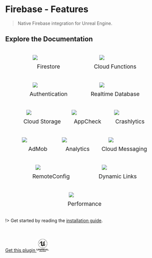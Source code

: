 
# Firebase - Features

>  Native Firebase integration for Unreal Engine.

<style>
.fb {
  border-radius: 0;
  border-width: 0;
  width: 100px;
}
.fb-elem {
  display: flex;
  flex-direction: column;
  justify-content: middle;
  align-items: center;
  transition: 0.3s ease-in-out;
  cursor: pointer;
  margin: 20px 3%;
  text-decoration: none !important;
}
.fb-txt {
  margin-top: 10px;
  font-size: 1.1rem;
}
.fb-elem:hover {
  transform: scale(1.05);
}
.fb-f-cont {
  display: flex;
  flex-direction: row;
  justify-content: space-around;
  align-items: center;
  flex-wrap: wrap;
  margin: 0 8%; 
}
</style>

## Explore the Documentation

<div class="fb-f-cont">

<a class="fb-elem" href="#firestore">
  <image src="_images/firebase/Firestore.png" class="fb"/>
  <div class="fb-txt">
    Firestore
  </div>
</a>

<a class="fb-elem" href="#functions">
  <image src="_images/firebase/CloudFunctions.png" class="fb"/>
  <div class="fb-txt">
    Cloud Functions
  </div>
</a>

<a class="fb-elem" href="#auth">
  <image src="_images/firebase/Auth.png" class="fb"/>
  <div class="fb-txt">
    Authentication
  </div>
</a>

<a class="fb-elem" href="#database">
  <image src="_images/firebase/Database.png" class="fb"/>
  <div class="fb-txt">
    Realtime Database
  </div>
</a>

<a class="fb-elem" href="#storage">
  <image src="_images/firebase/Storage.png" class="fb"/>
  <div class="fb-txt">
    Cloud Storage
  </div>
</a>


<a class="fb-elem" href="#appcheck">
  <image src="_images/firebase/AppCheck.png" class="fb"/>
  <div class="fb-txt">
    AppCheck
  </div>
</a>

<a class="fb-elem" href="#crashlytics">
  <image src="_images/firebase/Crashlytics.png" class="fb"/>
  <div class="fb-txt">
    Crashlytics
  </div>
</a>

<a class="fb-elem" href="#admob">
  <image src="_images/firebase/AdMob.png" class="fb"/>
  <div class="fb-txt">
    AdMob
  </div>
</a>

<a class="fb-elem" href="#analytics">
  <image src="_images/firebase/Analytics.png" class="fb"/>
  <div class="fb-txt">
    Analytics
  </div>
</a>

<a class="fb-elem" href="#messaging">
  <image src="_images/firebase/Messaging.png" class="fb"/>
  <div class="fb-txt">
    Cloud Messaging
  </div>
</a>

<a class="fb-elem" href="#remoteconfig">
  <image src="_images/firebase/RemoteConfig.png" class="fb"/>
  <div class="fb-txt">
    RemoteConfig
  </div>
</a>

<a class="fb-elem" href="#dynamiclinks">
  <image src="_images/firebase/Dynamicinks.png" class="fb"/>
  <div class="fb-txt">
    Dynamic Links
  </div>
</a>

<a class="fb-elem" href="#performance">
  <image src="_images/firebase/Performance.png" class="fb"/>
  <div class="fb-txt">
    Performance
  </div>
</a>

</div>

!> Get started by reading the [installation guide](/installation).

<div class="centered" style="margin-top: 50px;">
  <a class="ue-button" href="https://www.unrealengine.com/marketplace/en-US/product/firebase-features">Get this plugin <img width="40px" src="_images/buyueicon.png"/></a>
<!--
  <a class="gumroad-button" href="https://pandoresmarketplace.gumroad.com/l/FirebaseFeatures?wanted=true">Buy this product on</a>
-->
</div>
